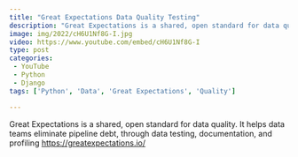 ```yaml
---
title: "Great Expectations Data Quality Testing"
description: "Great Expectations is a shared, open standard for data quality. It helps data teams eliminate pipeline debt, through data testing, documentation, and profiling"
image: img/2022/cH6U1Nf8G-I.jpg
video: https://www.youtube.com/embed/cH6U1Nf8G-I
type: post
categories:
 - YouTube
 - Python
 - Django
tags: ['Python', 'Data', 'Great Expectations', 'Quality']

---
```


Great Expectations is a shared, open standard for data quality. It helps data teams eliminate pipeline debt, through data testing, documentation, and profiling https://greatexpectations.io/
